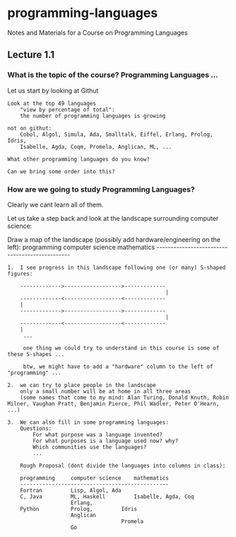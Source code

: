 # programming-languages
Notes and Materials for a Course on Programming Languages

## Lecture 1.1

### What is the topic of the course? Programming Languages ...

Let us start by looking at Githut

	Look at the top 49 languages
		"view by percentage of total":  
		the number of programming languages is growing

	not on githut: 
		Cobol, Algol, Simula, Ada, Smalltalk, Eiffel, Erlang, Prolog, Idris, 
		Isabelle, Agda, Coqm, Promela, Anglican, ML, ...

	What other programming languages do you know?
			
	Can we bring some order into this?
	
### How are we going to study Programming Languages?

Clearly we cant learn all of them.

Let us take a step back and look at the landscape surrounding computer science:

Draw a map of the landscape (possibly add hardware/engineering on the left):
		programming		computer science	mathematics
		-----------------------------------------------

	1.  I see progress in this landscape following one (or many) S-shaped figures:

		------------->------------------>-------------
													  |
		-------------<------------------<-------------
		|
		------------->------------------>-------------
													  |
		-------------<------------------<-------------
		| 
		 ...

		 one thing we could try to understand in this course is some of these S-shapes ...

		 btw, we might have to add a "hardware" column to the left of "programming" ...

	2.	we can try to place people in the landscape 
		only a small number will be at home in all three areas
		(some names that come to my mind: Alan Turing, Donald Knuth, Robin Milner, Vaughan Pratt, Benjamin Pierce, Phil Wadler, Peter O'Hearn, ...)

	3.	We can also fill in some programming languages:
		Questions: 
			For what purpose was a language invented?
			For what purposes is a language used now? why?
			Which communities use the languages?
			...

		Rough Proposal (dont divide the languages into columns in class):

		programming		computer science	mathematics
		-----------------------------------------------
		Fortran			Lisp, Algol, Ada
		C, Java			ML, Haskell			Isabelle, Agda, Coq
						Erlang,
		Python			Prolog, 		Idris
					    Anglican
					    				Promela
					    Go
